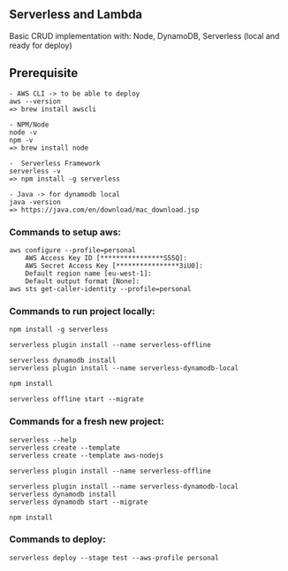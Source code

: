 ## Serverless and Lambda

Basic CRUD implementation with: Node, DynamoDB, Serverless (local and ready for deploy)

## Prerequisite

```
- AWS CLI -> to be able to deploy
aws --version
=> brew install awscli

- NPM/Node
node -v
npm -v
=> brew install node

-  Serverless Framework
serverless -v
=> npm install -g serverless

- Java -> for dynamodb local
java -version
=> https://java.com/en/download/mac_download.jsp
```

### Commands to setup aws:

```
aws configure --profile=personal
    AWS Access Key ID [****************S55Q]:
    AWS Secret Access Key [****************3iU0]:
    Default region name [eu-west-1]:
    Default output format [None]:
aws sts get-caller-identity --profile=personal
```

### Commands to run project locally:

```
npm install -g serverless

serverless plugin install --name serverless-offline

serverless dynamodb install
serverless plugin install --name serverless-dynamodb-local

npm install

serverless offline start --migrate
```

### Commands for a fresh new project:

```
serverless --help
serverless create --template
serverless create --template aws-nodejs
```

```
serverless plugin install --name serverless-offline
```

```
serverless plugin install --name serverless-dynamodb-local
serverless dynamodb install
serverless dynamodb start --migrate
```

```
npm install
```

### Commands to deploy:

```
serverless deploy --stage test --aws-profile personal
```
